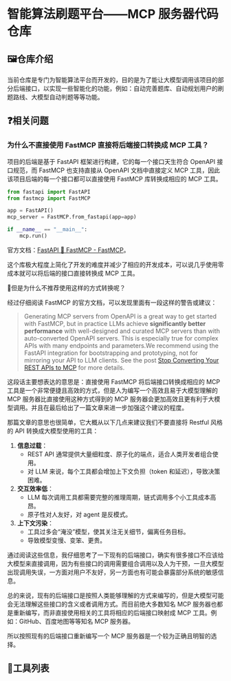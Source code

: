 # 智能算法刷题平台——MCP 服务器代码仓库

## 🖼️仓库介绍

当前仓库是专门为智能算法平台而开发的，目的是为了能让大模型调用该项目的部分后端接口，以实现一些智能化的功能，例如：自动完善题库、自动规划用户的刷题路线、大模型自动判题等等功能。

## ❓相关问题

### 为什么不直接使用 FastMCP 直接将后端接口转换成 MCP 工具？

项目的后端是基于 FastAPI 框架进行构建，它的每一个接口天生符合 OpenAPI 接口规范，而 FastMCP 也支持直接从 OpenAPI 文档中直接定义 MCP 工具，因此该项目后端的每一个接口都可以直接使用 FastMCP 库转换成相应的 MCP 工具。

```python
from fastapi import FastAPI
from fastmcp import FastMCP

app = FastAPI()
mcp_server = FastMCP.from_fastapi(app=app)

if __name__ == "__main__":
    mcp.run()
```

官方文档：[FastAPI 🤝 FastMCP - FastMCP](https://gofastmcp.com/integrations/fastapi#generating-an-mcp-server)。

这个库极大程度上简化了开发的难度并减少了相应的开发成本，可以说几乎使用零成本就可以将后端的接口直接转换成 MCP 工具。

🤔但是为什么不推荐使用这样的方式转换呢？

经过仔细阅读 FastMCP 的官方文档，可以发现里面有一段这样的警告或建议：

> Generating MCP servers from OpenAPI is a great way to get started with FastMCP, but in practice LLMs achieve **significantly better performance** with well-designed and curated MCP servers than with auto-converted OpenAPI servers. This is especially true for complex APIs with many endpoints and parameters.We recommend using the FastAPI integration for bootstrapping and prototyping, not for mirroring your API to LLM clients. See the post [Stop Converting Your REST APIs to MCP](https://www.jlowin.dev/blog/stop-converting-rest-apis-to-mcp) for more details.

这段话主要想表达的意思是：直接使用 FastMCP 将后端接口转换成相应的 MCP 工具是一个非常便捷且高效的方式，但是人为编写一个高效且易于大模型理解的 MCP 服务器比直接使用这种方式得到的 MCP 服务器会更加高效且更有利于大模型调用。并且在最后给出了一篇文章来进一步加强这个建议的程度。

那篇文章的意思也很简单，它大概从以下几点来建议我们不要直接将 Restful 风格的 API 转换成大模型使用的工具：

1. **信息过载**：
   - REST API 通常提供大量细粒度、原子化的端点，适合人类开发者组合使用。
   - 对 LLM 来说，每个工具都会增加上下文负担（token 和延迟），导致决策困难。
2. **交互效率低**：
   - LLM 每次调用工具都需要完整的推理周期，链式调用多个小工具成本高昂。
   - 原子性对人友好，对 agent 是反模式。
3. **上下文污染**：
   - 工具过多会“淹没”模型，使其关注无关细节，偏离任务目标。
   - 导致模型变慢、变笨、更贵。

通过阅读这些信息，我仔细思考了一下现有的后端接口，确实有很多接口不应该给大模型来直接调用，因为有些接口的调用需要组合调用以及人为干预，一旦大模型出现调用失误，一方面对用户不友好，另一方面也有可能会暴露部分系统的敏感信息。

总的来说，现有的后端接口是按照人类能够理解的方式来编写的，但是大模型可能会无法理解这些接口的含义或者调用方式。而目前绝大多数知名 MCP 服务器也都是重新编写，而非直接使用相关的工具将相应的后端接口映射成 MCP 工具。例如：GitHub、百度地图等等知名 MCP 服务器。

所以按照现有的后端接口重新编写一个 MCP 服务器是一个较为正确且明智的选择。

## 🔧工具列表

